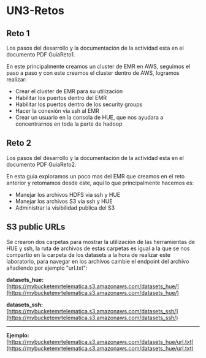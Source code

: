 # UN3-Retos

## Reto 1
Los pasos del desarrollo y la documentación de la actividad esta en el documento PDF GuiaReto1.

En este principalmente creamos un cluster de EMR en AWS, seguimos el paso a paso y con este creamos el cluster dentro de AWS, logramos realizar:
- Crear el cluster de EMR para su utilización
- Habilitar los puertos dentro del EMR
- Habilitar los puertos dentro de los security groups
- Hacer la conexión via ssh al EMR
- Crear un usuario en la consola de HUE, que nos ayudara a concentrarnos en toda la parte de hadoop

## Reto 2
Los pasos del desarrollo y la documentación de la actividad esta en el documento PDF GuiaReto2.


En esta guia exploramos un poco mas del EMR que creamos en el reto anterior y retomamos desde este, aqui lo que principalmente hacemos es:
- Manejar los archivos HDFS via ssh y HUE
- Manejar los archivos S3 via ssh y HUE
- Administrar la visibilidad publica del S3

## S3 public URLs

Se crearon dos carpetas para mostrar la utilización de las herramientas de HUE y ssh, la ruta de archivos de estas carpetas es igual a la que se nos compartio en la carpeta de los datasets a la hora de realizar este laboratorio, para navegar en los archivos cambie el endpoint del archivo añadiendo por ejemplo "url.txt":

**datasets_hue:** [https://mybucketemrtelematica.s3.amazonaws.com/datasets_hue/](https://mybucketemrtelematica.s3.amazonaws.com/datasets_hue/)

**datasets_ssh:** [https://mybucketemrtelematica.s3.amazonaws.com/datasets_ssh/](https://mybucketemrtelematica.s3.amazonaws.com/datasets_ssh/)

---
**Ejemplo:** [https://mybucketemrtelematica.s3.amazonaws.com/datasets_hue/url.txt](https://mybucketemrtelematica.s3.amazonaws.com/datasets_hue/url.txt)

